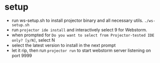 # setup
* run ws-setup.sh to install projector binary and all necessary utils. `./ws-setup.sh`
* run `projector ide install` and interactively select 9 for Webstorm.
* when prompted for `Do you want to select from Projector-tested IDE only? [y/N]`, select N
* select the latest version to install in the next prompt
* let it rip, then run `projector run` to start webstorm server listening on port 9999
